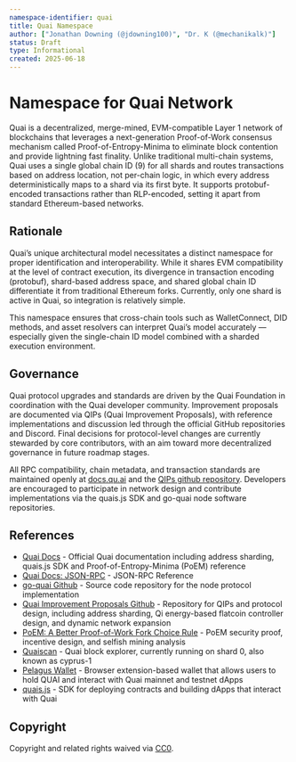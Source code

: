 ```yaml
---
namespace-identifier: quai
title: Quai Namespace
author: ["Jonathan Downing (@jdowning100)", "Dr. K (@mechanikalk)"]
status: Draft
type: Informational
created: 2025-06-18
---
```


# Namespace for Quai Network

Quai is a decentralized, merge-mined, EVM-compatible Layer 1 network of blockchains that leverages a next-generation Proof-of-Work consensus mechanism called Proof-of-Entropy-Minima to eliminate block contention and provide lightning fast finality. Unlike traditional multi-chain systems, Quai uses a single global chain ID (9) for all shards and routes transactions based on address location, not per-chain logic, in which every address deterministically maps to a shard via its first byte. It supports protobuf-encoded transactions rather than RLP-encoded, setting it apart from standard Ethereum-based networks.

## Rationale

Quai’s unique architectural model necessitates a distinct namespace for proper identification and interoperability. While it shares EVM compatibility at the level of contract execution, its divergence in transaction encoding (protobuf), shard-based address space, and shared global chain ID differentiate it from traditional Ethereum forks. Currently, only one shard is active in Quai, so integration is relatively simple.

This namespace ensures that cross-chain tools such as WalletConnect, DID methods, and asset resolvers can interpret Quai’s model accurately — especially given the single-chain ID model combined with a sharded execution environment.

## Governance

Quai protocol upgrades and standards are driven by the Quai Foundation in coordination with the Quai developer community. Improvement proposals are documented via QIPs (Quai Improvement Proposals), with reference implementations and discussion led through the official GitHub repositories and Discord. Final decisions for protocol-level changes are currently stewarded by core contributors, with an aim toward more decentralized governance in future roadmap stages.

All RPC compatibility, chain metadata, and transaction standards are maintained openly at [docs.qu.ai](https://docs.qu.ai) and the [QIPs github repository](https://github.com/quai-network/qips). Developers are encouraged to participate in network design and contribute implementations via the quais.js SDK and go-quai node software repositories.

## References

- [Quai Docs][] - Official Quai documentation including address sharding, quais.js SDK and Proof-of-Entropy-Minima (PoEM) reference
- [Quai Docs: JSON-RPC][] - JSON-RPC Reference
- [go-quai Github][] - Source code repository for the node protocol implementation
- [Quai Improvement Proposals Github][] - Repository for QIPs and protocol design, including address sharding, Qi energy-based flatcoin controller design, and dynamic network expansion
- [PoEM: A Better Proof-of-Work Fork Choice Rule][] - PoEM security proof, incentive design, and selfish mining analysis
- [Quaiscan][] - Quai block explorer, currently running on shard 0, also known as cyprus-1
- [Pelagus Wallet][] - Browser extension-based wallet that allows users to hold QUAI and interact with Quai mainnet and testnet dApps
- [quais.js][] - SDK for deploying contracts and building dApps that interact with Quai

[Quai Docs]: https://docs.qu.ai
[Quai Docs: JSON-RPC]: https://docs.qu.ai/build/playground/overview#json-rpc-overview
[go-quai Github]: https://github.com/dominant-strategies/go-quai
[Quai Improvement Proposals Github]: https://github.com/quai-network/qips
[PoEM: A Better Proof-of-Work Fork Choice Rule]: https://eprint.iacr.org/2024/200
[Quaiscan]: https://quaiscan.io
[Pelagus Wallet]: https://pelgauswallet.io
[quais.js]: https://github.com/dominant-strategies/quais.js

## Copyright
Copyright and related rights waived via [CC0](https://creativecommons.org/publicdomain/zero/1.0/).
